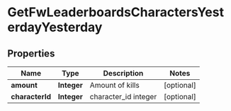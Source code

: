 
# GetFwLeaderboardsCharactersYesterdayYesterday

## Properties
Name | Type | Description | Notes
------------ | ------------- | ------------- | -------------
**amount** | **Integer** | Amount of kills |  [optional]
**characterId** | **Integer** | character_id integer |  [optional]



